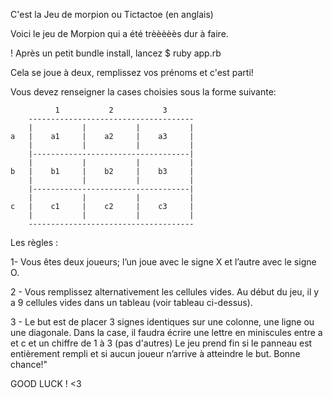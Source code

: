 C'est la Jeu de morpion ou Tictactoe (en anglais)

Voici le jeu de Morpion qui a été trèèèèès dur à faire.

! Après un petit bundle install, lancez $ ruby app.rb

Cela se joue à deux, remplissez vos prénoms et c'est parti!

Vous devez renseigner la cases choisies sous la forme suivante:

              1           2           3
        -------------------------------------
        |           |           |           |       
    a   |    a1     |    a2     |    a3     |
        |           |           |           |
        |-----------------------------------|
        |           |           |           |
    b   |    b1     |    b2     |    b3     |
        |           |           |           |
        |-----------------------------------|
        |           |           |           |
    c   |    c1     |    c2     |    c3     |
        |           |           |           |
        -------------------------------------

Les règles : 

1- Vous êtes deux joueurs; l’un joue avec le signe X et l’autre avec le signe O. 

2 - Vous remplissez alternativement les cellules vides.
Au début du jeu, il y a 9 cellules vides dans un tableau (voir tableau ci-dessus).

3 - Le but est de placer 3 signes identiques sur une colonne, une ligne ou une diagonale.
Dans la case, il faudra écrire une lettre en miniscules entre a et c et un chiffre de 1 à 3 (pas d'autres)
Le jeu prend fin si le panneau est entièrement rempli et si aucun joueur n’arrive à atteindre le but. Bonne chance!"

GOOD LUCK ! <3
